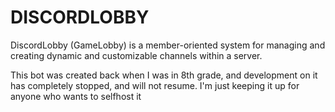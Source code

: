 # DISCORDLOBBY

DiscordLobby (GameLobby) is a member-oriented system for managing and creating dynamic and customizable channels within a server. 

This bot was created back when I was in 8th grade, and development on it has completely stopped, and will not resume. I'm just keeping it up for anyone who wants to selfhost it

